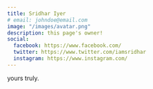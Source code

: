 ```yaml
---
title: Sridhar Iyer
# email: johndoe@email.com
image: "/images/avatar.png"
description: this page's owner!
social:
  facebook: https://www.facebook.com/
  twitter: https://www.twitter.com/iamsridhar
  instagram: https://www.instagram.com/
---
```


yours truly.
